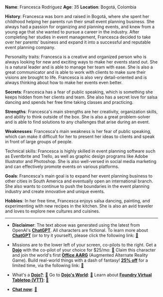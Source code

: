 **Name**: Francesca Rodriguez
**Age**: 35
**Location**: Bogotá, Colombia

**History**: Francesca was born and raised in Bogotá, where she spent her childhood helping her parents run their small event planning business. She always had a passion for organizing and planning events, and knew from a young age that she wanted to pursue a career in the industry. After completing her studies in event management, Francesca decided to take over her parents' business and expand it into a successful and reputable event planning company.

Personality traits: Francesca is a creative and organized person who is always looking for new and exciting ways to make her events stand out. She is a natural leader and is able to manage her team with ease. She is also a great communicator and is able to work with clients to make sure their visions are brought to life. Francesca is also very detail-oriented and is always thinking about how to make her events even better.

**Secrets**: Francesca has a fear of public speaking, which is something she keeps hidden from her clients and team. She also has a secret love for salsa dancing and spends her free time taking classes and practicing.

**Strengths**: Francesca's main strengths are her creativity, organization skills, and ability to think outside of the box. She is also a great problem-solver and is able to find solutions to any challenges that arise during an event.

**Weaknesses**: Francesca's main weakness is her fear of public speaking, which can make it difficult for her to present her ideas to clients and speak in front of large groups of people.

Technical skills: Francesca is highly skilled in event planning software such as Eventbrite and Trello, as well as graphic design programs like Adobe Illustrator and Photoshop. She is also well-versed in social media marketing and can effectively promote events on various platforms.

**Goals**: Francesca's main goal is to expand her event planning business to other cities in South America and eventually open an international branch. She also wants to continue to push the boundaries in the event planning industry and create innovative and unique events.

**Hobbies**: In her free time, Francesca enjoys salsa dancing, painting, and experimenting with new recipes in the kitchen. She is also an avid traveler and loves to explore new cultures and cuisines.
 

---
* **Disclaimer**: The text above was generated using the latest from OpenAI's [**ChatGPT**](https://openai.com/blog/chatgpt/).  All characters are fictional.  To learn more about [**ChatGPT**](https://openai.com/blog/chatgpt/) (or to try it yourself), please click the following link: [:closed_book:](https://openai.com/blog/chatgpt/)

* Missions are to the lower left of your screen, co-pilots to the right. Get a [**Dojo**](https://workmates.live/marketplace) with the co-pilot of your choice for $25/mo: [:green_book:](https://workmates.live/marketplace) Claim this character and join the world's first [**Office AARG**](https://dojos.world) (Augmented Alternate Reality Game). Build real-world things with a dash of fantasy! [**25% off**](https://blog.workmates.live/deal-on-a-dojo) for a limited time, via the following link: [:green_book:](https://blog.workmates.live/deal-on-a-dojo) 

* What's a [**Dojo?**](https://workdojos.com): [:blue_book:](https://workdojos.com)  Go to [**Dojo's World**](https://dojos.world): [:blue_book:](https://dojos.world)  Learn about [**Foundry Virtual Tabletop (VTT)**](https://foundryvtt.com): [:closed_book:](https://foundryvtt.com/)

* [**Chat now**](https://chat.workmates.live/channel/support): [:ledger:](https://chat.workmates.live/channel/support)